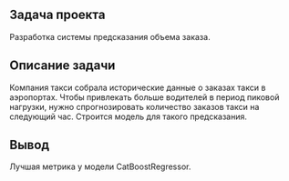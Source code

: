 ## Задача проекта

Разработка системы предсказания объема заказа.

## Описание задачи

Компания такси собрала исторические данные о заказах такси в аэропортах. Чтобы привлекать больше водителей в период пиковой нагрузки, нужно 
спрогнозировать количество заказов такси на следующий час. Строится модель для такого предсказания.

## Вывод

Лучшая метрика у модели CatBoostRegressor.
